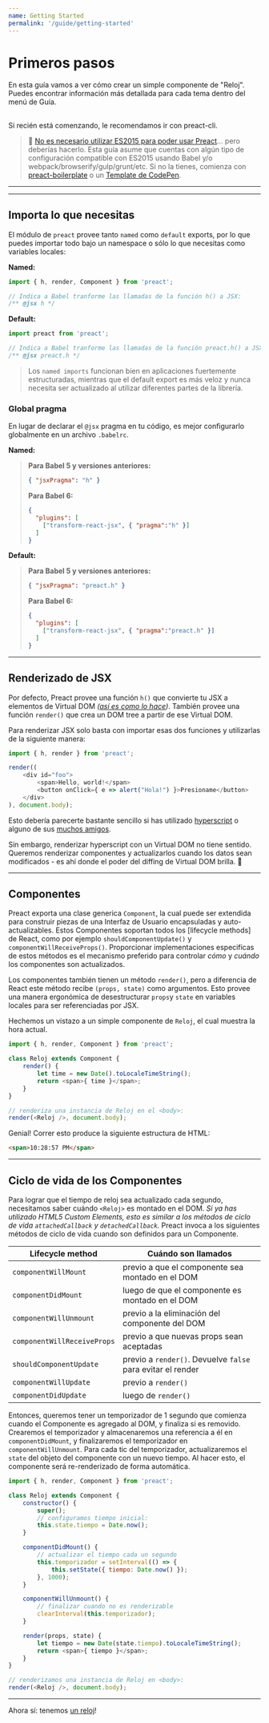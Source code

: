 ```yaml
---
name: Getting Started
permalink: '/guide/getting-started'
---
```


# Primeros pasos

En esta guía vamos a ver cómo crear un simple componente de "Reloj". Puedes encontrar información más detallada para cada tema dentro del menú de Guía.

##

Si recién está comenzando, le recomendamos ir con preact-cli.


> :information_desk_person: [No es necesario utilizar ES2015 para poder usar Preact](https://github.com/developit/preact-without-babel)... pero deberías hacerlo. Esta guía asume que cuentas con algún tipo de configuración compatible con ES2015 usando Babel y/o webpack/browserify/gulp/grunt/etc. Si no la tienes, comienza con [preact-boilerplate] o un [Template de CodePen](http://codepen.io/developit/pen/pgaROe?editors=0010).

---

<toc></toc>

---

## Importa lo que necesitas

El módulo de `preact` provee tanto `named` como `default` exports, por lo que puedes importar todo bajo un namespace o sólo lo que necesitas como variables locales:

**Named:**

```js
import { h, render, Component } from 'preact';

// Indica a Babel tranforme las llamadas de la función h() a JSX:
/** @jsx h */
```

**Default:**

```js
import preact from 'preact';

// Indica a Babel tranforme las llamadas de la función preact.h() a JSX:
/** @jsx preact.h */
```

> Los `named imports` funcionan bien en aplicaciones fuertemente estructuradas, mientras que el default export es más veloz y nunca necesita ser actualizado al utilizar diferentes partes de la librería.

### Global pragma

En lugar de declarar el `@jsx` pragma en tu código, es mejor configurarlo globalmente en un archivo `.babelrc`.

**Named:**
>**Para Babel 5 y versiones anteriores:**
>
> ```json
> { "jsxPragma": "h" }
> ```
>
> **Para Babel 6:**
>
> ```json
> {
>   "plugins": [
>     ["transform-react-jsx", { "pragma":"h" }]
>   ]
> }
> ```

**Default:**
>**Para Babel 5 y versiones anteriores:**
>
> ```json
> { "jsxPragma": "preact.h" }
> ```
>
> **Para Babel 6:**
>
> ```json
> {
>   "plugins": [
>     ["transform-react-jsx", { "pragma":"preact.h" }]
>   ]
> }
> ```

---


## Renderizado de JSX

Por defecto, Preact provee una función `h()` que convierte tu JSX a elementos de Virtual DOM _([así es como lo hace](http://jasonformat.com/wtf-is-jsx))_. También provee una función `render()` que crea un DOM tree a partir de ese Virtual DOM.

Para renderizar JSX solo basta con importar esas dos funciones y utilizarlas de la siguiente manera:

```js
import { h, render } from 'preact';

render((
	<div id="foo">
		<span>Hello, world!</span>
		<button onClick={ e => alert("Hola!") }>Presioname</button>
	</div>
), document.body);
```


Esto debería parecerte bastante sencillo si has utilizado [hyperscript] o alguno de sus [muchos amigos](https://github.com/developit/vhtml).

Sin embargo, renderizar hyperscript con un Virtual DOM no tiene sentido. Queremos renderizar componentes y actualizarlos cuando los datos sean modificados - es ahí donde el poder del diffing de Virtual DOM brilla. :star2:


---


## Componentes

Preact exporta una clase generica `Component`, la cual puede ser extendida para construir piezas de una Interfaz de Usuario encapsuladas y auto-actualizables. Estos Componentes soportan todos los [lifecycle methods] de React, como por ejemplo `shouldComponentUpdate()` y `componentWillReceiveProps()`. Proporcionar implementaciones especificas de estos métodos es el mecanismo preferido para controlar _cómo_ y _cuándo_ los componentes son actualizados.

Los componentes también tienen un método `render()`, pero a diferencia de React este método recibe `(props, state)` como argumentos. Esto provee una manera ergonómica de desestructurar `props`y `state` en variables locales para ser referenciadas por JSX.

Hechemos un vistazo a un simple componente de `Reloj`, el cual muestra la hora actual.

```js
import { h, render, Component } from 'preact';

class Reloj extends Component {
	render() {
		let time = new Date().toLocaleTimeString();
		return <span>{ time }</span>;
	}
}

// renderiza una instancia de Reloj en el <body>:
render(<Reloj />, document.body);
```


Genial! Correr esto produce la siguiente estructura de HTML:

```html
<span>10:28:57 PM</span>
```


---


## Ciclo de vida de los Componentes

Para lograr que el tiempo de reloj sea actualizado cada segundo, necesitamos saber cuándo `<Reloj>` es montado en el DOM. _Si ya has utilizado HTML5 Custom Elements, esto es similar a los métodos de ciclo de vida `attachedCallback` y `detachedCallback`._ Preact invoca a los siguientes métodos de ciclo de vida cuando son definidos para un Componente.


| Lifecycle method            | Cuándo son llamados                                          |
|-----------------------------|--------------------------------------------------------------|
| `componentWillMount`        | previo a que el componente sea montado en el DOM             |
| `componentDidMount`         | luego de que el componente es montado en el DOM              |
| `componentWillUnmount`      | previo a la eliminación del componente del DOM               |
| `componentWillReceiveProps` | previo a que nuevas props sean aceptadas                     |
| `shouldComponentUpdate`     | previo a `render()`. Devuelve `false` para evitar el render  |
| `componentWillUpdate`       | previo a `render()`                                          |
| `componentDidUpdate`        | luego de `render()`                                          |



Entonces, queremos tener un temporizador de 1 segundo que comienza cuando el Componente es agregado al DOM, y finaliza si es removido. Crearemos el temporizador y almacenaremos una referencia a él en `componentDidMount`, y finalizaremos el temporizador en `componentWillUnmount`. Para cada tic del temporizador, actualizaremos el `state` del objeto del componente con un nuevo tiempo. Al hacer esto, el componente será re-renderizado de forma automática.

```js
import { h, render, Component } from 'preact';

class Reloj extends Component {
	constructor() {
		super();
		// configuramos tiempo inicial:
		this.state.tiempo = Date.now();
	}

	componentDidMount() {
		// actualizar el tiempo cada un segundo
		this.temporizador = setInterval(() => {
			this.setState({ tiempo: Date.now() });
		}, 1000);
	}

	componentWillUnmount() {
		// finalizar cuando no es renderizable
		clearInterval(this.temporizador);
	}

	render(props, state) {
		let tiempo = new Date(state.tiempo).toLocaleTimeString();
		return <span>{ tiempo }</span>;
	}
}

// renderizamos una instancia de Reloj en <body>:
render(<Reloj />, document.body);
```


---


Ahora sí: tenemos [un reloj](http://jsfiddle.net/developit/u9m5x0L7/embedded/result,js/)!



[preact-boilerplate]: https://github.com/developit/preact-boilerplate
[hyperscript]: https://github.com/dominictarr/hyperscript
